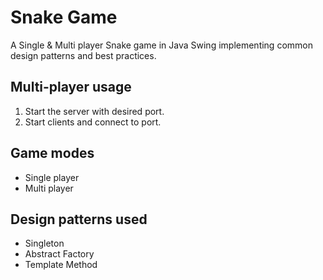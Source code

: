 # Snake Game

A Single & Multi player Snake game in Java Swing implementing common design patterns and best practices.

## Multi-player usage

1) Start the server with desired port.
2) Start clients and connect to port.

## Game modes
- Single player
- Multi player

## Design patterns used
- Singleton
- Abstract Factory
- Template Method


